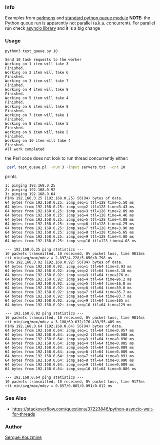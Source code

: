 ###  Info


Examples from [perlmons](https://www.perlmonks.org/?node_id=1068673) and
[standard python queue module](https://docs.python.org/3/library/queue.html)
__NOTE:__ the Python queue run is apparently not parallel (a.k.a. concurrent). For parallel run check [asyncio library](https://docs.python.org/3/library/asyncio.html)
and it is a big change

### Usage

```sh
python3 test_queue.py 10
```
```text
Send 10 task requests to the worker
Working on 1 item will take 3
Finished.
Working on 2 item will take 6
Finished.
Working on 3 item will take 7
Finished.
Working on 4 item will take 8
Finished.
Working on 5 item will take 4
Finished.
Working on 6 item will take 8
Finished.
Working on 7 item will take 1
Finished.
Working on 8 item will take 5
Finished.
Working on 9 item will take 5
Finished.
Working on 10 item will take 4
Finished.
All work completed
```
the Perl code does not look to run thread concurrently either:
```sh
 perl test_queue.pl  -num 3 -input servers.txt  -cnt 10
```
prints
```text
1: pinging 192.168.0.25
2: pinging 192.168.0.92
3: pinging 192.168.0.64
PING 192.168.0.25 (192.168.0.25) 56(84) bytes of data.
64 bytes from 192.168.0.25: icmp_seq=1 ttl=128 time=5.50 ms
64 bytes from 192.168.0.25: icmp_seq=2 ttl=128 time=3.43 ms
64 bytes from 192.168.0.25: icmp_seq=3 ttl=128 time=2.89 ms
64 bytes from 192.168.0.25: icmp_seq=4 ttl=128 time=4.46 ms
64 bytes from 192.168.0.25: icmp_seq=5 ttl=128 time=4.08 ms
64 bytes from 192.168.0.25: icmp_seq=6 ttl=128 time=4.25 ms
64 bytes from 192.168.0.25: icmp_seq=7 ttl=128 time=3.90 ms
64 bytes from 192.168.0.25: icmp_seq=8 ttl=128 time=5.65 ms
64 bytes from 192.168.0.25: icmp_seq=9 ttl=128 time=4.00 ms
64 bytes from 192.168.0.25: icmp_seq=10 ttl=128 time=4.08 ms

--- 192.168.0.25 ping statistics ---
10 packets transmitted, 10 received, 0% packet loss, time 9013ms
rtt min/avg/max/mdev = 2.897/4.228/5.650/0.798 ms
PING 192.168.0.92 (192.168.0.92) 56(84) bytes of data.
64 bytes from 192.168.0.92: icmp_seq=1 ttl=64 time=3.93 ms
64 bytes from 192.168.0.92: icmp_seq=2 ttl=64 time=3.18 ms
64 bytes from 192.168.0.92: icmp_seq=3 ttl=64 time=176 ms
64 bytes from 192.168.0.92: icmp_seq=4 ttl=64 time=96.2 ms
64 bytes from 192.168.0.92: icmp_seq=5 ttl=64 time=16.8 ms
64 bytes from 192.168.0.92: icmp_seq=6 ttl=64 time=39.0 ms
64 bytes from 192.168.0.92: icmp_seq=7 ttl=64 time=35.7 ms
64 bytes from 192.168.0.92: icmp_seq=8 ttl=64 time=83.7 ms
64 bytes from 192.168.0.92: icmp_seq=9 ttl=64 time=105 ms
64 bytes from 192.168.0.92: icmp_seq=10 ttl=64 time=129 ms

--- 192.168.0.92 ping statistics ---
10 packets transmitted, 10 received, 0% packet loss, time 9014ms
rtt min/avg/max/mdev = 3.188/69.032/176.433/55.489 ms
PING 192.168.0.64 (192.168.0.64) 56(84) bytes of data.
64 bytes from 192.168.0.64: icmp_seq=1 ttl=64 time=0.057 ms
64 bytes from 192.168.0.64: icmp_seq=2 ttl=64 time=0.088 ms
64 bytes from 192.168.0.64: icmp_seq=3 ttl=64 time=0.090 ms
64 bytes from 192.168.0.64: icmp_seq=4 ttl=64 time=0.085 ms
64 bytes from 192.168.0.64: icmp_seq=5 ttl=64 time=0.089 ms
64 bytes from 192.168.0.64: icmp_seq=6 ttl=64 time=0.089 ms
64 bytes from 192.168.0.64: icmp_seq=7 ttl=64 time=0.091 ms
64 bytes from 192.168.0.64: icmp_seq=8 ttl=64 time=0.090 ms
64 bytes from 192.168.0.64: icmp_seq=9 ttl=64 time=0.089 ms
64 bytes from 192.168.0.64: icmp_seq=10 ttl=64 time=0.086 ms

--- 192.168.0.64 ping statistics ---
10 packets transmitted, 10 received, 0% packet loss, time 9177ms
rtt min/avg/max/mdev = 0.057/0.085/0.091/0.012 ms

```
### See Also

  * https://stackoverflow.com/questions/37223846/python-asyncio-wait-for-threads
### Author
[Serguei Kouzmine](kouzmine_serguei@yahoo.com)
